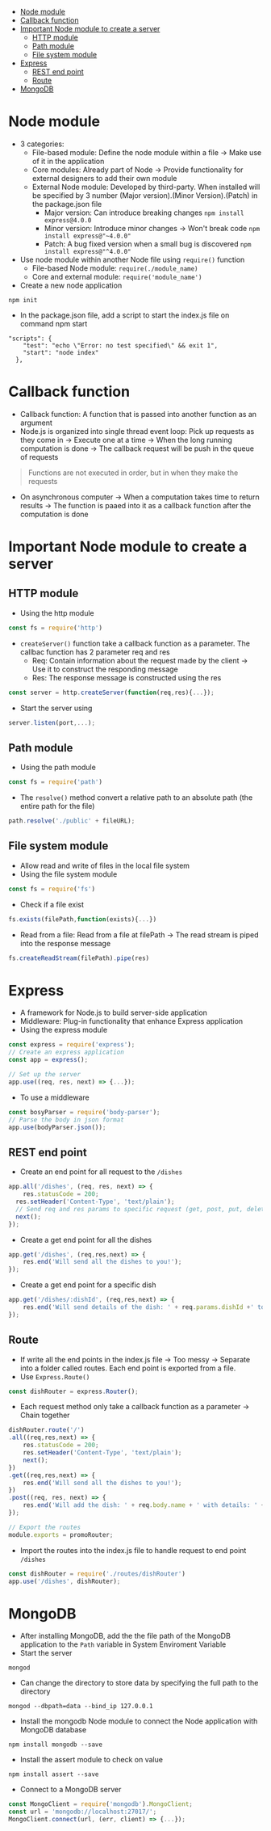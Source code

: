 - [Node module](#node-module)
- [Callback function](#callback-function)
- [Important Node module to create a server](#important-node-module-to-create-a-server)
  - [HTTP module](#http-module)
  - [Path module](#path-module)
  - [File system module](#file-system-module)
- [Express](#express)
  - [REST end point](#rest-end-point)
  - [Route](#route)
- [MongoDB](#mongodb)
# Node module
- 3 categories:
    - File-based module: Define the node module within a file -> Make use of it in the application
    - Core modules: Already part of Node -> Provide functionality for external designers to add their own module
    - External Node module: Developed by third-party. When installed will be specified by 3 number (Major version).(Minor Version).(Patch) in the package.json file
      - Major version: Can introduce breaking changes `npm install express@4.0.0`
      - Minor version: Introduce minor changes -> Won't break code `npm install express@"~4.0.0"`
      - Patch: A bug fixed version when a small bug is discovered `npm install express@"^4.0.0"`
- Use node module within another Node file using `require()` function 
  - File-based Node module: `require(./module_name)`
  - Core and external module: `require('module_name')`
- Create a new node application
``` 
npm init
```
- In the package.json file, add a script to start the index.js file on command npm start
```
"scripts": {
    "test": "echo \"Error: no test specified\" && exit 1",
    "start": "node index"
  },
```

# Callback function
- Callback function: A function that is passed into another function as an argument
- Node.js is organized into single thread event loop: Pick up requests as they come in -> Execute one at a time -> When the long running computation is done -> The callback request will be push in the queue of requests
> Functions are not executed in order, but in when they make the requests 
- On asynchronous computer -> When a computation takes time to return results -> The function is paaed into it as a callback function after the computation is done 

# Important Node module to create a server
## HTTP module
- Using the http module
``` Javascript
const fs = require('http')
```
- `createServer()` function take a callback function as a parameter. The callbac function has 2 parameter req and res 
  - Req: Contain information about the request made by the client -> Use it to construct the responding message
  - Res: The response message is constructed using the res 
``` Javascript
const server = http.createServer(function(req,res){...});
```
- Start the server using 
``` Javascript
server.listen(port,...);
```

## Path module
- Using the path module
``` Javascript
const fs = require('path')
```
- The `resolve()` method convert a relative path to an absolute path (the entire path for the file)
``` Javascript
path.resolve('./public' + fileURL);
``` 

## File system module
- Allow read and write of files in the local file system
- Using the file system module
``` Javascript
const fs = require('fs')
```
- Check if a file exist
``` Javascript
fs.exists(filePath,function(exists){...})
```
- Read from a file: Read from a file at filePath -> The read stream is piped into the response message
``` Javascript
fs.createReadStream(filePath).pipe(res)
```

# Express
- A framework for Node.js to build server-side application
- Middleware: Plug-in functionality that enhance Express application
- Using the express module
``` Javascript
const express = require('express');
// Create an express application
const app = express();

// Set up the server
app.use((req, res, next) => {...});
```
- To use a middleware
``` Javascript
const bosyParser = require('body-parser');
// Parse the body in json format
app.use(bodyParser.json());
```
## REST end point
- Create an end point for all request to the `/dishes`
``` Javascript
app.all('/dishes', (req, res, next) => {
    res.statusCode = 200;
  res.setHeader('Content-Type', 'text/plain');
  // Send req and res params to specific request (get, post, put, delete) to /dishes 
  next();
});
```
- Create a get end point for all the dishes
``` Javascript
app.get('/dishes', (req,res,next) => {
    res.end('Will send all the dishes to you!');
});
```
- Create a get end point for a specific dish
``` Javascript
app.get('/dishes/:dishId', (req,res,next) => {
    res.end('Will send details of the dish: ' + req.params.dishId +' to you!');
});
```

## Route
- If write all the end points in the index.js file -> Too messy -> Separate into a folder called routes. Each end point is exported from a file.
- Use `Express.Route()`
``` Javascript
const dishRouter = express.Router();
```
- Each request method only take a callback function as a parameter -> Chain together
``` Javascript
dishRouter.route('/')
.all((req,res,next) => {
    res.statusCode = 200;
    res.setHeader('Content-Type', 'text/plain');
    next();
})
.get((req,res,next) => {
    res.end('Will send all the dishes to you!');
})
.post((req, res, next) => {
    res.end('Will add the dish: ' + req.body.name + ' with details: ' + req.body.description);
});

// Export the routes
module.exports = promoRouter;
```
- Import the routes into the index.js file to handle request to end point `/dishes`
``` Javascript
const dishRouter = require('./routes/dishRouter')
app.use('/dishes', dishRouter);
```

# MongoDB
- After installing MongoDB, add the the file path of the MongoDB application to the `Path` variable in System Enviroment Variable
- Start the server
```
mongod
```
- Can change the directory to store data by specifying the full path to the directory
```
mongod --dbpath=data --bind_ip 127.0.0.1
```
- Install the mongodb Node module to connect the Node application with MongoDB database
```
npm install mongodb --save
```
- Install the assert module to check on value
```
npm install assert --save
```
- Connect to a MongoDB server 
``` Javascript
const MongoClient = require('mongodb').MongoClient;
const url = 'mongodb://localhost:27017/';
MongoClient.connect(url, (err, client) => {...});
```
